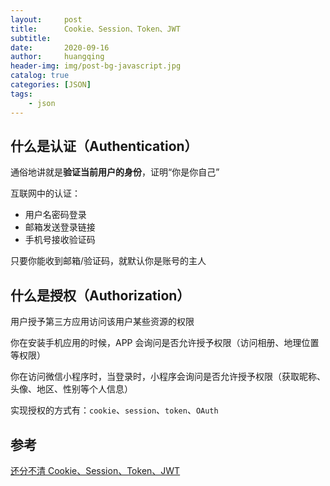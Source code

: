 ```yaml
---
layout:     post
title:      Cookie、Session、Token、JWT
subtitle:   
date:       2020-09-16
author:     huangqing
header-img: img/post-bg-javascript.jpg
catalog: true
categories: [JSON]
tags:
    - json 
---
```



## 什么是认证（Authentication）

通俗地讲就是**验证当前用户的身份**，证明“你是你自己”

互联网中的认证：

+ 用户名密码登录
+ 邮箱发送登录链接
+ 手机号接收验证码

只要你能收到邮箱/验证码，就默认你是账号的主人

## 什么是授权（Authorization）

用户授予第三方应用访问该用户某些资源的权限

你在安装手机应用的时候，APP 会询问是否允许授予权限（访问相册、地理位置等权限）

你在访问微信小程序时，当登录时，小程序会询问是否允许授予权限（获取昵称、头像、地区、性别等个人信息）

实现授权的方式有：`cookie`、`session`、`token`、`OAuth`






## 参考

[还分不清 Cookie、Session、Token、JWT](https://juejin.im/post/5e055d9ef265da33997a42cc)